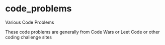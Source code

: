 # code_problems
Various Code Problems

These code problems are generally from Code Wars or Leet Code or other 
coding challenge sites
